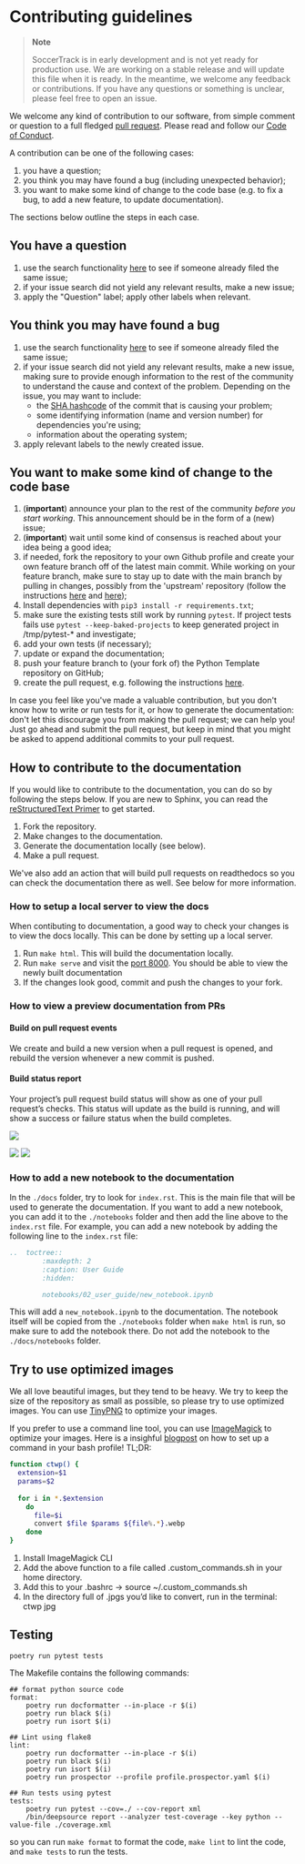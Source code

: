 # Contributing guidelines

> **Note**
> 
> SoccerTrack is in early development and is not yet ready for production use. We are working on a stable release and will update this file when it is ready. In the meantime, we welcome any feedback or contributions. If you have any questions or something is unclear, please feel free to open an issue.

We welcome any kind of contribution to our software, from simple comment or question to a full fledged [pull request](https://help.github.com/articles/about-pull-requests/). Please read and follow our [Code of Conduct](CODE_OF_CONDUCT.md).

A contribution can be one of the following cases:

1. you have a question;
1. you think you may have found a bug (including unexpected behavior);
1. you want to make some kind of change to the code base (e.g. to fix a bug, to add a new feature, to update documentation).

The sections below outline the steps in each case.

## You have a question

1. use the search functionality [here](https://github.com/AtomScott/SoccerTrack/issues) to see if someone already filed the same issue;
1. if your issue search did not yield any relevant results, make a new issue;
1. apply the "Question" label; apply other labels when relevant.

## You think you may have found a bug

1. use the search functionality [here](https://github.com/AtomScott/SoccerTrack/issues) to see if someone already filed the same issue;
1. if your issue search did not yield any relevant results, make a new issue, making sure to provide enough information to the rest of the community to understand the cause and context of the problem. Depending on the issue, you may want to include:
    - the [SHA hashcode](https://help.github.com/articles/autolinked-references-and-urls/#commit-shas) of the commit that is causing your problem;
    - some identifying information (name and version number) for dependencies you're using;
    - information about the operating system;
1. apply relevant labels to the newly created issue.

## You want to make some kind of change to the code base

1. (**important**) announce your plan to the rest of the community _before you start working_. This announcement should be in the form of a (new) issue;
1. (**important**) wait until some kind of consensus is reached about your idea being a good idea;
1. if needed, fork the repository to your own Github profile and create your own feature branch off of the latest main commit. While working on your feature branch, make sure to stay up to date with the main branch by pulling in changes, possibly from the 'upstream' repository (follow the instructions [here](https://help.github.com/articles/configuring-a-remote-for-a-fork/) and [here](https://help.github.com/articles/syncing-a-fork/));
1. Install dependencies with `pip3 install -r requirements.txt`;
1. make sure the existing tests still work by running ``pytest``. If project tests fails use ``pytest --keep-baked-projects`` to keep generated project in /tmp/pytest-* and investigate;
1. add your own tests (if necessary);
1. update or expand the documentation;
1. push your feature branch to (your fork of) the Python Template repository on GitHub;
1. create the pull request, e.g. following the instructions [here](https://help.github.com/articles/creating-a-pull-request/).

In case you feel like you've made a valuable contribution, but you don't know how to write or run tests for it, or how to generate the documentation: don't let this discourage you from making the pull request; we can help you! Just go ahead and submit the pull request, but keep in mind that you might be asked to append additional commits to your pull request.

## How to contribute to the documentation

If you would like to contribute to the documentation, you can do so by following the steps below. If you are new to Sphinx, you can read the [reStructuredText Primer](https://www.sphinx-doc.org/en/master/usage/restructuredtext/basics.html) to get started.

1. Fork the repository.
2. Make changes to the documentation.
3. Generate the documentation locally (see below).
4. Make a pull request.

We've also add an action that will build pull requests on readthedocs so you can check the documentation there as well. See below for more information.

### How to setup a local server to view the docs

When contibuting to documentation, a good way to check your changes is to view the docs locally. This can be done by setting up a local server.

1. Run `make html`. This will build the documentation locally.
2. Run `make serve` and visit the [port 8000](http://[::]:8000/). You should be able to view the newly built documentation
3. If the changes look good, commit and push the changes to your fork.

### How to view a preview documentation from PRs

#### Build on pull request events

We create and build a new version when a pull request is opened, and rebuild the version whenever a new commit is pushed.

#### Build status report

Your project’s pull request build status will show as one of your pull request’s checks. This status will update as the build is running, and will show a success or failure status when the build completes.

![](https://docs.readthedocs.io/en/stable/_images/github-build-status-reporting.gif)

<img src='https://raw.githubusercontent.com/AtomScott/SoccerTrack/feature/major_refactor/docs/_static/contributing/docs_01.webp'/>
<img src='https://raw.githubusercontent.com/AtomScott/SoccerTrack/feature/major_refactor/docs/_static/contributing/docs_02.webp'/>

### How to add a new notebook to the documentation

In the `./docs` folder, try to look for `index.rst`. This is the main file that will be used to generate the documentation.  If you want to add a new notebook, you can add it to the `./notebooks` folder and then add the line above to the `index.rst` file. For example, you can add a new notebook by adding the following line to the `index.rst` file:

```rst
..  toctree::
        :maxdepth: 2
        :caption: User Guide
        :hidden:

        notebooks/02_user_guide/new_notebook.ipynb
```

This will add a `new_notebook.ipynb` to the documentation. The notebook itself will be copied from the `./notebooks` folder when `make html` is run, so make sure to add the notebook there. Do not add the notebook to the `./docs/notebooks` folder.

## Try to use optimized images

We all love beautiful images, but they tend to be heavy. We try to keep the size of the repository as small as possible, so please try to use optimized images. You can use [TinyPNG](https://tinypng.com/) to optimize your images.

If you prefer to use a command line tool, you can use [ImageMagick](https://imagemagick.org/index.php) to optimize your images. Here is a insighful [blogpost](https://webdevstudios.com/2022/03/10/quickly-optimize-images/) on how to set up a command in your bash profile! TL;DR:

```bash
function ctwp() {
  extension=$1
  params=$2
      	
  for i in *.$extension
   	do
   	  file=$i
   	  convert $file $params ${file%.*}.webp
   	done
}
```

1. Install ImageMagick CLI
2. Add the above function to a file called .custom_commands.sh in your home directory.
3. Add this to your .bashrc  -> source ~/.custom_commands.sh
4. In the directory full of .jpgs you’d like to convert, run in the terminal: ctwp jpg


## Testing

`poetry run pytest tests`

The Makefile contains the following commands:
```
## format python source code
format:
	poetry run docformatter --in-place -r $(i)
	poetry run black $(i)
	poetry run isort $(i)

## Lint using flake8
lint:
	poetry run docformatter --in-place -r $(i)
	poetry run black $(i)
	poetry run isort $(i)
	poetry run prospector --profile profile.prospector.yaml $(i)

## Run tests using pytest
tests:
	poetry run pytest --cov=./ --cov-report xml 
	/bin/deepsource report --analyzer test-coverage --key python --value-file ./coverage.xml  
```

so you can run `make format` to format the code, `make lint` to lint the code, and `make tests` to run the tests.
